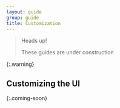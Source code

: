 ```yaml
---
layout: guide
group: guide
title: Customization
---
```


> Heads up!
>
> These guides are under construction
> 
{:.warning}

## Customizing the UI
{:.coming-soon}
